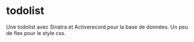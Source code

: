# todolist
Une todolist avec Sinatra et Activerecord pour la base de données. Un peu de flex pour le style css. 
